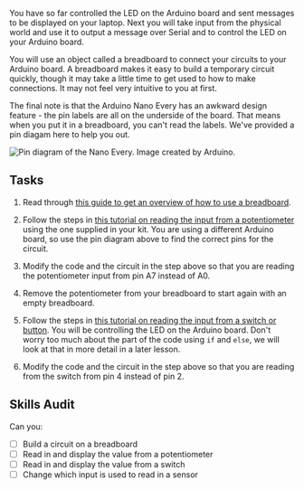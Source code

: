 You have so far controlled the LED on the Arduino board and sent messages to be displayed on your laptop. Next you will take input from the 
physical world and use it to output a message over Serial and to control the LED on your Arduino board.

You will use an object called a breadboard to connect your circuits to your Arduino board. A breadboard makes it easy to build a temporary circuit quickly, though it may take a little time to get used to how to make connections. It may not feel very intuitive to you at first.

The final note is that the Arduino Nano Every has an awkward design feature - the pin labels are all on the underside of the board. That means when you put it in a breadboard, you can't read the labels. We've provided a pin diagam here to help you out.

![Pin diagram of the Nano Every. Image created by Arduino.](https://docs.arduino.cc/static/90c04d4cfb88446cafa299787bf06056/ABX00028-pinout.png "Nano Every Pin Diagram")



## Tasks

1. Read through [this guide to get an overview of how to use a breadboard](https://www.seeedstudio.com/blog/2020/01/06/how-to-use-a-breadboard-wiring-circuit-and-arduino-interfacing/).

2. Follow the steps in [this tutorial on reading the input from a potentiometer](https://docs.arduino.cc/built-in-examples/basics/AnalogReadSerial) using the one supplied in your kit. You are using a different Arduino board, so use the pin diagram above to find the correct pins for the circuit.

3. Modify the code and the circuit in the step above so that you are reading the potentiometer input from pin A7 instead of A0.

4. Remove the potentiometer from your breadboard to start again with an empty breadboard.

5. Follow the steps in [this tutorial on reading the input from a switch or button](https://docs.arduino.cc/built-in-examples/digital/InputPullupSerial). You will be controlling the LED on the Arduino board. Don't worry too much about the part of the code using `if` and `else`, we will look at that in more detail in a later lesson.

8. Modify the code and the circuit in the step above so that you are reading from the switch from pin 4 instead of pin 2.

## Skills Audit
Can you:
- [ ] Build a circuit on a breadboard
- [ ] Read in and display the value from a potentiometer
- [ ] Read in and display the value from a switch
- [ ] Change which input is used to read in a sensor